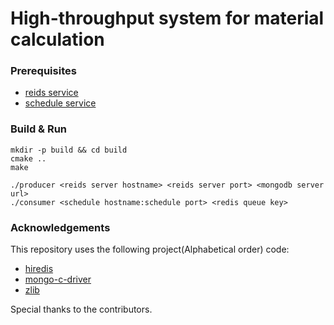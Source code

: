 # High-throughput system for material calculation

### Prerequisites
 - [reids service](https://github.com/antirez/redis)
 - [schedule service](https://github.com/LinJinghua/schedule)


### Build & Run
```shell
mkdir -p build && cd build
cmake ..
make

./producer <reids server hostname> <reids server port> <mongodb server url>
./consumer <schedule hostname:schedule port> <redis queue key>
```

### Acknowledgements
This repository uses the following project(Alphabetical order) code:
 - [hiredis](https://github.com/redis/hiredis)
 - [mongo-c-driver](https://github.com/mongodb/mongo-c-driver)
 - [zlib](https://github.com/madler/zlib)

Special thanks to the contributors.

